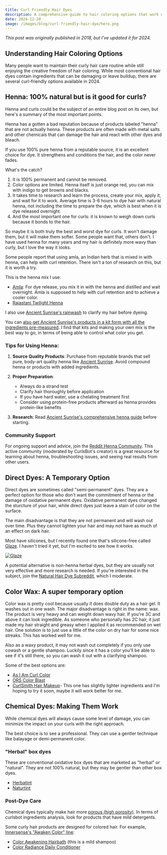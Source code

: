 ```yaml
---
title: Curl Friendly Hair Dyes
description: A comprehensive guide to hair coloring options that work well with curly hair care routines, including natural and chemical alternatives.
date: 2024-12-20
image: /images/blog/curl-friendly-hair-dye/hero.png
---
```

*This post was originally published in 2018, but I've updated it for 2024.*


Understanding Hair Coloring Options
----------------------------------

Many people want to maintain their curly hair care routine while still enjoying the creative freedom of hair coloring. While most conventional hair dyes contain ingredients that can be damaging or leave buildup, there are several curl-friendly options available in 2024.

Henna: 100% natural but is it good for curls?
----------------------------------

Henna and curls could be the subject of an entire blog post on its own, but here's a summary of the most important points.

Henna has a gotten a bad reputation because of products labeled "henna" that are not actually henna. These products are often made with metal salts and other chemicals that can damage the hair and react with other dyes and bleach.

If you use 100% pure henna from a reputable source, it is an excellent choice for dye. It strengthens and conditions the hair, and the color never fades.

What's the catch?

1. It is 100% permanent and cannot be removed.
2. Color options are limited. Henna itself is just orange red, you can mix with indigo to get browns and blacks.
3. It takes time to research and learn the process, create your mix, apply it, and wait for it to work. Average time is 3-6 hours to dye hair with natural henna, not including the time to prepare the dye, which is best when it is dye released overnight.
4. And the most important one for curls: it is known to weigh down curls because it bonds to the hair.

So maybe it is both truly the best and worst dye for curls. It won't damage them, but it will make them softer. Some people want that, others don't. I have used henna for many years and my hair is definitely more wavy than curly, but I love the way it looks.

Some people report that using amla, an Indian herb that is mixed in with henna, can help with curl retention. There isn't a ton of research on this, but it is worth a try.

This is the henna mix I use:

- [Amla](https://amzn.to/3PbXEwQ): For dye release, you mix it in with the henna and distilled and wait overnight. Amla is supposed to help with curl retention and to achieve a cooler color.
- [Rajastani Twilight Henna](https://amzn.to/49WcfGA)

I also use [Ancient Sunrise's rainwash](https://amzn.to/3P8Tnus) to clarify my hair before dyeing.

You can [also get Ancient Sunrise's products in a kit form with all the ingredients pre-measured](https://amzn.to/49WcfGA). I find that kits and making your own mix is the best way to go, in terms of being able to control what color you get.

### Tips for Using Henna:
1. **Source Quality Products**: Purchase from reputable brands that sell pure, body-art quality henna like [Ancient Sunrise](https://amzn.to/3VOhz8Q). Avoid compound henna or products with added ingredients.

2. **Proper Preparation**:
   - Always do a strand test
   - Clarify hair thoroughly before application
   - If you have hard water, use a chelating treatment first
   - Consider using protein-free products afterward as henna provides protein-like benefits

3. **Research**: Read [Ancient Sunrise's comprehensive henna guide](https://www.ancientsunrise.blog/henna-hair-book/) before starting.

### Community Support
For ongoing support and advice, join the [Reddit Henna Community](https://www.reddit.com/r/henna/). This active community (moderated by CurlsBot's creator) is a great resource for learning about henna, troubleshooting issues, and seeing real results from other users.


Direct Dyes: A Temporary Option
----------------------------------

Direct dyes are sometimes called "semi-permanent" dyes. They are a perfect option for those who don't want the commitment of henna or the damage of oxidative permanent dyes. Oxidative permanent dyes changed the sturcture of your hair, while direct dyes just leave a stain of color on the surface.

The main disadvantage is that they are not permanent and will wash out over time. Plus they cannot lighten your hair and may not have as much of an effect on dark hair.

Most have silicones, but I recently found one that's silicone-free called [Glaze](https://amzn.to/3BAuhS2). I haven't tried it yet, but I'm excited to see how it works.


[![Glaze](/images/blog/curl-friendly-hair-dye/glaze.jpg)](https://amzn.to/3BAuhS2)

A potential alternative is non-henna herbal dyes, but they are usually not very effective and more research is needed. If you're interested in the subject, join the [Natural Hair Dye Subreddit](https://www.reddit.com/r/naturalhairdye/), which I moderate.

Color Wax: A super temporary option
----------------------------------

Color wax is pretty cool because usually it does double duty as a hair gel. It washes out in one wash. The major disadvantage is right in the name: wax. The product is very heavy and can weight down wavy hair. If you're 3C and above it can look ingredible. As someone who personally has 2C hair, it just made my hair straight and greasy when I applied it as recommended on wet hair. One solution is to just use a little of the color on dry hair for some nice streaks. This has worked well for me.

Also as a waxy product, it may not wash out completely if you only use cowash or a gentle shampoo. Luckily since it has a color you'll be able to see if it's still there, so you can wash it out with a clarifying shampoo.

Some of the best options are:

- [As I Am Curl Color](https://amzn.to/3PnS4I0)
- [ORS Color Blast](https://amzn.to/406qFiB)
- [CurlSmith Hair Makeup](https://amzn.to/3ZXkeOM)- This one has slightly lighter ingredients and I'm hoping to try it soon, maybe it will work better for me.



Chemical Dyes: Making Them Work
----------------------------------

While chemical dyes will always cause some level of damage, you can minimize the impact on your curls with the right approach.

The best choice is to see a professional. They can use a gentler technique like balayage or demi-permanent color.

### "Herbal" box dyes
These are conventional oxidative box dyes that are marketed as "herbal" or "natural". They are not 100% natural, but they may be gentler than other box dyes.

- [Herbatint](http://amzn.to/2CqupQc)
- [Naturtint](http://amzn.to/2CVSXla)

### Post-Dye Care
Chemical dyes typically make hair more [porous (high porosity)](/porosity/high-porosity). In terms of curlsbot ingredients analysis, look for products that have mild detergents.

Some curly hair products are designed for colored hair. For example, [Innersense's "Awaken Color" line](https://amzn.to/4fxCMep):

- [Color Awakening Hairbath](https://amzn.to/4iG1fRH) (this is a mild shampoo)
- [Color Radiance Daily Conditioner](https://amzn.to/4iKAWtv)



